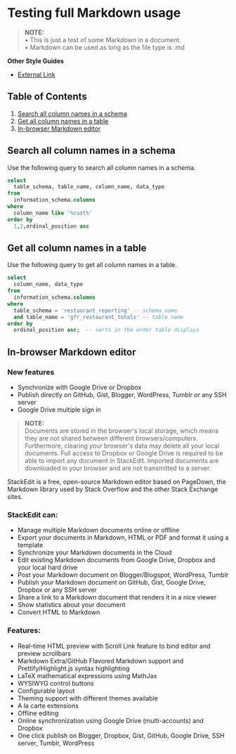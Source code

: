 # Testing full Markdown usage

> **NOTE:**\
> • This is just a test of some Markdown in a document.\
> • Markdown can be used as long as the file type is .md

**Other Style Guides**
  - [External Link](https://www.camdenrockland.com/moving-to-maine)
  
## Table of Contents
  1. [Search all column names in a schema](#search-all-column-names-in-a-schema)
  1. [Get all column names in a table](#get-all-column-names-in-a-table)
  1. [In-browser Markdown editor](#in-browser-markdown-editor)
  
## Search all column names in a schema
Use the following query to search all column names in a schema.
```sql
select
  table_schema, table_name, column_name, data_type
from
  information_schema.columns
where 
  column_name like '%cust%'
order by 
  1,2,ordinal_position asc
```
## Get all column names in a table
Use the following query to get all column names in a table.
```sql
select
  column_name, data_type
from
  information_schema.columns
where 
  table_schema = 'restaurant_reporting' -- schema name 
  and table_name = 'gfr_restaurant_totals' -- table name 
order by 
  ordinal_position asc;  -- sorts in the order table displays
  ```

## In-browser Markdown editor
### New features ###
- Synchronize with Google Drive or Dropbox
- Publish directly on GitHub, Gist, Blogger, WordPress, Tumblr or any SSH server
- Google Drive multiple sign in


> **NOTE:**\
> Documents are stored in the browser's local storage, which means they are not shared between different browsers/computers. Furthermore, clearing your browser's data may delete all your local documents.
> Full access to Dropbox or Google Drive is required to be able to import any document in StackEdit. Imported documents are downloaded in your browser and are not transmitted to a server.


StackEdit is a free, open-source Markdown editor based on PageDown, the Markdown library used by Stack Overflow and the other Stack Exchange sites.

### StackEdit can:

 - Manage multiple Markdown documents online or offline
 - Export your documents in Markdown, HTML or PDF and format it using a template
 - Synchronize your Markdown documents in the Cloud
 - Edit existing Markdown documents from Google Drive, Dropbox and your local hard drive
 - Post your Markdown document on Blogger/Blogspot, WordPress, Tumblr
 - Publish your Markdown document on GitHub, Gist, Google Drive, Dropbox or any SSH server
 - Share a link to a Markdown document that renders it in a nice viewer
 - Show statistics about your document
 - Convert HTML to Markdown

### Features:

 - Real-time HTML preview with Scroll Link feature to bind editor and preview scrollbars
 - Markdown Extra/GitHub Flavored Markdown support and Prettify/Highlight.js syntax highlighting
 - LaTeX mathematical expressions using MathJax
 - WYSIWYG control buttons
 - Configurable layout
 - Theming support with different themes available
 - A la carte extensions
 - Offline editing
 - Online synchronization using Google Drive (multi-accounts) and Dropbox
 - One click publish on Blogger, Dropbox, Gist, GitHub, Google Drive, SSH server, Tumblr, WordPress
